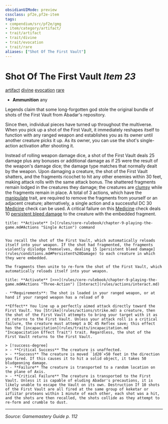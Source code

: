 ```yaml
---
obsidianUIMode: preview
cssclass: pf2e,pf2e-item
tags:
- compendium/src/pf2e/gmg
- item/category/artifact/
- trait/artifact
- trait/divine
- trait/evocation
- trait/rare
aliases: ["Shot Of The First Vault"]
---
```

# Shot Of The First Vault *Item 23*  
[artifact](artifact-gmg.md "Artifact Item Trait")  [divine](divine.md "Divine Tradition Trait")  [evocation](evocation.md "Evocation School Trait")  [rare](rare.md "Rare Rarity Trait")  

- **Ammunition** any

Legends claim that some long-forgotten god stole the original bundle of shots of the First Vault from Abadar's repository.

Since then, individual pieces have turned up throughout the multiverse. When you pick up a shot of the First Vault, it immediately reshapes itself to function with any ranged weapon and establishes you as its owner until another creature picks it up. As its owner, you can use the shot's single-action activation after shooting it.

Instead of rolling weapon damage dice, a shot of the First Vault deals 25 damage plus any bonuses or additional damage as if 25 were the result of the weapon's damage dice; the damage type matches that normally dealt by the weapon. Upon damaging a creature, the shot of the First Vault shatters, and the fragments ricochet to hit any other enemies within 30 feet, making attack rolls with the same attack bonus. The shattered fragments remain lodged in the creatures they damage; the creatures are [clumsy](conditions.md#Clumsy) while the fragments remain in place. A total of 3 actions, which have the [manipulate](manipulate.md "Manipulate General Trait") trait, are required to remove the fragments from yourself or an adjacent creature; alternatively, a single action and a successful DC 30 [Medicine](skills.md#Medicine) check can be used. A critical failure on this [Medicine](skills.md#Medicine) check deals 10 [persistent bleed damage](conditions.md#Persistent%20Damage) to the creature with the embedded fragment.

```ad-embed-ability
title: **Activate** [>](rules/core-rulebook/chapter-9-playing-the-game.md#Actions "Single Action") command


You recall the shot of the First Vault, which automatically reloads itself into your weapon. If the shot had fragmented, the fragments violently dislodge themselves, dealing 15 [persistent bleed damage](rules/conditions.md#Persistent%20Damage) to each creature in which they were embedded.

The fragments then unite to re-form the shot of the First Vault, which automatically reloads itself into your weapon.
```

```ad-embed-ability
title: **Activate** [>>>](rules/core-rulebook/chapter-9-playing-the-game.md#Actions "Three-Action") [Interact](rules/actions/interact.md)

- **Requirements**: The shot is loaded in your ranged weapon, or at hand if your ranged weapon has a reload of 0

**Effect** You line up a perfectly aimed attack directly toward the First Vault. You [Strike](rules/actions/strike.md) a creature, then the shot of the First Vault attempts to bring your target with it as it returns to the First Vault. Unless your attack roll is a critical failure, the creature must attempt a DC 45 Reflex save; this effect has the [incapacitation](rules/traits/incapacitation.md "Incapacitation Effect Trait") trait. Regardless, the shot of the First Vault returns to the First Vault.

> [!success-degree] 
> - **Critical Success** The creature is unaffected.
> - **Success** The creature is moved `1d20`×50 feet in the direction you fired. If this causes it to hit a solid object, it takes 50 bludgeoning damage.
> - **Failure** The creature is transported to a random location on the plane of Axis.
> - **Critical Failure** The creature is transported to the First Vault. Unless it is capable of eluding Abadar's precautions, it is likely unable to escape the Vault on its own. Destruction If 10 shots of the First Vault are all fired at the same group of keketar or izfiitar proteans within 1 minute of each other, each shot was a hit, and the shots are then recalled, the shots collide as they attempt to re-form and crumble to dust.
```


---
*Source: Gamemastery Guide p. 112*